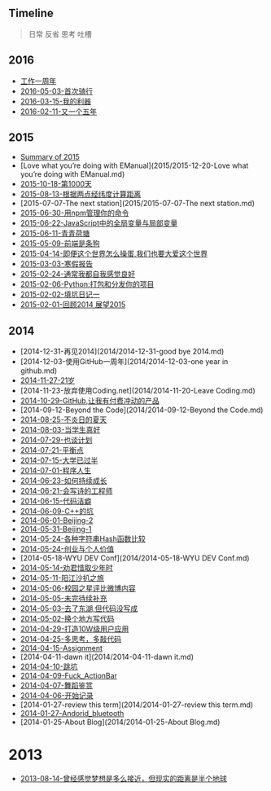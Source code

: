 Timeline
--------
> 日常 反省 思考 吐槽

2016
----

- [工作一周年](2016/2016-05-08-工作一周年.md)
- [2016-05-03-首次骑行](2016/2016-05-03-首次骑行.md)
- [2016-03-15-我的利器](2016/2016-03-15-我的利器.md)
- [2016-02-11-又一个五年](2016/2016-02-11-又一个五年.md)

2015
----

- [Summary of 2015](2015/2015-12-31-Summary-of-2015.md)
- [Love what you’re doing with EManual](2015/2015-12-20-Love what you’re doing with EManual.md)
- [2015-10-18-第1000天](2015/2015-10-18-第1000天.md)
- [2015-08-13-根据两点经纬度计算距离](__P__/notes/frontend/获取地理位置并计算经纬度间的距离.md)
- [2015-07-07-The next station](2015/2015-07-07-The next station.md)
- [2015-06-30-用npm管理你的命令](__P__/tech/JavaScript/2015-06-30-用npm管理你的命令.md)
- [2015-06-22-JavaScript中的全局变量与局部变量](__P__/tech/JavaScript/2015-06-22-JavaScript中的全局变量与局部变量.md)
- [2015-06-11-青青荷塘](2015/2015-06-11-青青荷塘.md)
- [2015-05-09-前端是条狗](2015/2015-05-09-前端是条狗.md)
- [2015-04-14-即便这个世界怎么操蛋,我们也要大爱这个世界](2015/2015-04-14-即便这个世界怎么操蛋,我们也要大爱这个世界.md)
- [2015-03-03-寒假报告](2015/2015-03-04-寒假报告.md)
- [2015-02-24-通常我都自我感觉良好](2015/2015-02-24-通常我都自我感觉良好.md)
- [2015-02-06-Python:打包和分发你的项目](__P__/tech/python/Packaging-and-Distributing-Projects.md)
- [2015-02-02-填坑日记一](2015/2015-02-02-填坑日记一.md)
- [2015-02-01-回顾2014 展望2015](2015/2015-02-01-Review_2014_Outlook_2015.md)

2014
----

- [2014-12-31-再见2014](2014/2014-12-31-good bye 2014.md)
- [2014-12-03-使用GitHub一周年](2014/2014-12-03-one year in github.md)
- [2014-11-27-21岁](2014/2014-11-27-21岁.md)
- [2014-11-23-放弃使用Coding.net](2014/2014-11-20-Leave Coding.md)
- [2014-10-29-GitHub,让我有付费冲动的产品](2014/2014-10-29-Github,让我有付费冲动的产品.md)
- [2014-09-12-Beyond the Code](2014/2014-09-12-Beyond the Code.md)
- [2014-08-25-不炎日的夏天](2014/2014-08-25-不炎日的夏天.md)
- [2014-08-03-当学生真好](2014/2014-08-03-当学生真好.md)
- [2014-07-29-也谈计划](2014/2014-07-29-也谈计划.md)
- [2014-07-21-平衡点](2014/2014-07-21-平衡点.md)
- [2014-07-15-大学已过半](2014/2014-07-15-大学已过半.md)
- [2014-07-01-程序人生](2014/2014-07-01-程序人生.md)
- [2014-06-23-如何持续成长](2014/2014-06-23-如何持续成长.md)
- [2014-06-21-会写诗的工程师](2014/2014-06-21-会写诗的工程师.md)
- [2014-06-15-代码洁癖](2014/2014-06-15-代码洁癖.md)
- [2014-06-09-C++的坑](2014/2014-06-09-C++的坑.md)
- [2014-06-01-Beijing-2](2014/2014-06-01-Beijing-2.md)
- [2014-05-31-Beijing-1](2014/2014-05-31-Beijing-1.md)
- [2014-05-24-各种字符串Hash函数比较](2014/2014-05-24-各种字符串Hash函数比较.md)
- [2014-05-24-创业与个人价值](2014/2014-05-24-创业与个人价值.md)
- [2014-05-18-WYU DEV Conf](2014/2014-05-18-WYU DEV Conf.md)
- [2014-05-14-劝君惜取少年时](2014/2014-05-14-劝君惜取少年时.md)
- [2014-05-11-阳江沙扒之旅](2014/2014-05-11-阳江沙扒之旅.md)
- [2014-05-06-校园之星评比微博内容](2014/2014-05-06-校园之星评比微博内容.md)
- [2014-05-05-未完待续补充](2014/2014-05-05-未完待续补充.md)
- [2014-05-03-去了东湖,但代码没写成](2014/2014-05-03-去了东湖,但代码没写成.md)
- [2014-05-02-换个地方写代码](2014/2014-05-02-换个地方写代码.md)
- [2014-04-29-打造10W级用户应用](2014/2014-04-29-打造10W级用户应用.md)
- [2014-04-25-多思考，多敲代码](2014/2014-04-25-多思考，多敲代码.md)
- [2014-04-15-Assignment](2014/2014-04-15-Assignment.md)
- [2014-04-11-dawn it](2014/2014-04-11-dawn it.md)
- [2014-04-10-跳坑](2014/2014-04-10-跳坑.md)
- [2014-04-09-Fuck_ActionBar](2014/2014-04-09-Fuck_ActionBar.md)
- [2014-04-07-舞蹈鉴赏](2014/2014-04-07-舞蹈鉴赏.md)
- [2014-04-06-开始记录](2014/2014-04-06-开始记录.md)
- [2014-01-27-review this term](2014/2014-01-27-review this term.md)
- [2014-01-27-Andorid_bluetooth](2014/2014-01-27-Andorid_bluetooth.md)
- [2014-01-25-About Blog](2014/2014-01-25-About Blog.md)

2013
===

- [2013-08-14-曾经感觉梦想是多么接近，但现实的距离是半个地球](2014/2013-08-14-曾经感觉梦想是多么接近，但现实的距离是半个地球.md)

